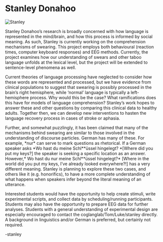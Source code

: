 # Stanley Donahoo

![Stanley](stanley.png)

Stanley Donahoo’s research is broadly concerned with how language is
represented in the mind/brain, and how this process is informed by
social meaning. As such, Stanley is currently working on the
comprehension mechanisms of swearing. This project employs both
behavioural (reaction times, computer keyboard responses) and EEG
methods. Currently, the project examines how our understanding of swears
and other taboo language unfolds at the lexical level, but the project
will be extended to sentence-level phenomena as well.

Current theories of language processing have neglected to consider how
these words are represented and processed, but we have evidence from
clinical populations to suggest that swearing is possibly processed in
the brain’s right hemisphere, while ‘normal’ language is typically a
left-hemisphere process. Why would this be the case? What ramifications
does this have for models of language comprehension? Stanley’s work
hopes to answer these and other questions by comparing this clinical
data to healthy adults. Together then, we can develop new interventions
to hasten the language recovery process in cases of stroke or aphasia.

Further, and somewhat puzzlingly, it has been claimed that many of the
mechanisms behind swearing are similar to those involved in the
understanding of discourse particles. German has many of these. For
example, \*nur\* can serve to mark questions as rhetorical. If a German
speaker asks \*Wo hast du meine Schl\*\*üssel hingelegt? \*\[Where did
you put my keys?\] the speaker is seeking a specific location as an
answer. However,\* Wo hast du nur meine Schl\*\*üssel hingelegt?\*
\[Where in the world did you put my keys, I’ve already looked
everywhere?!\] has a very different meaning. Stanley is planning to
explore these two cases, and others like it (e.g. honorifics), to have a
more complete understanding of what happens when speakers infer beyond
the literal meaning of an utterance.

Interested students would have the opportunity to help create stimuli,
write experimental scripts, and collect data by scheduling/running
participants. Students may also have the opportunity to prepare EEG data
for further analyses. Students with a general understanding of
experimental design are especially encouraged to contact the
coglanglab/Tom/Luke/stanley directly. A background in linguistics and/or
German is preferred, but certainly not required.

-stanley
